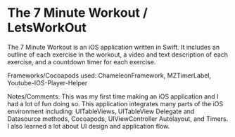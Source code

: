 # The 7 Minute Workout / LetsWorkOut

The 7 Minute Workout is an iOS application written in Swift. It includes an outline of each exercise in the workout, a video and text description of each exercise, and a countdown timer for each exercise.

Frameworks/Cocoapods used: ChameleonFramework, MZTimerLabel, Youtube-IOS-Player-Helper



Notes/Comments: 
This was my first time making an iOS application and I had a lot of fun doing so. This application integrates many parts of the iOS environment including: UITableViews, UITableView Delegate and Datasource methods, Cocoapods, UIViewController Autolayout, and Timers. I also learned a lot about UI design and application flow. 



